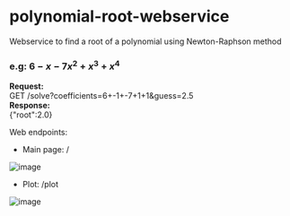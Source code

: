 # polynomial-root-webservice
Webservice to find a root of a polynomial using Newton-Raphson method

### e.g:  $6-x-7x^2+x^3+x^4$

**Request:**
<br>
GET /solve?coefficients=6+-1+-7+1+1&guess=2.5
<br>
**Response:**
<br>
{"root":2.0}
<br>

Web endpoints:
- Main page: /
  
![image](https://github.com/ndsgit01/polynomial-root-webservice/assets/51270897/ab95fba4-bdfd-4619-bf5a-1d132dbfa076)

- Plot: /plot
  
![image](https://github.com/ndsgit01/polynomial-root-webservice/assets/51270897/5425828c-4fc4-4af4-8d7d-dfc706459899)



